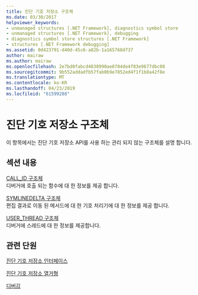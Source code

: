 ```yaml
---
title: 진단 기호 저장소 구조체
ms.date: 03/30/2017
helpviewer_keywords:
- unmanaged structures [.NET Framework], diagnostics symbol store
- unmanaged structures [.NET Framework], debugging
- diagnostics symbol store structures [.NET Framework]
- structures [.NET Framework debugging]
ms.assetid: 0d423791-d40d-45c6-a82b-1a165768d737
author: mairaw
ms.author: mairaw
ms.openlocfilehash: 2e7bd0fabcd4838990ae8704de4f83e9677dbc08
ms.sourcegitcommit: 9b552addadfb57fab0b9e7852ed4f1f1b8a42f8e
ms.translationtype: MT
ms.contentlocale: ko-KR
ms.lasthandoff: 04/23/2019
ms.locfileid: "61599288"
---
```

# <a name="diagnostics-symbol-store-structures"></a>진단 기호 저장소 구조체
이 항목에서는 진단 기호 저장소 API를 사용 하는 관리 되지 않는 구조체를 설명 합니다.  
  
## <a name="in-this-section"></a>섹션 내용  
 [CALL_ID 구조체](../../../../docs/framework/unmanaged-api/diagnostics/call-id-structure.md)  
 디버거에 호출 되는 함수에 대 한 정보를 제공 합니다.  
  
 [SYMLINEDELTA 구조체](../../../../docs/framework/unmanaged-api/diagnostics/symlinedelta-structure.md)  
 편집 결과로 이동 된 메서드에 대 한 기호 처리기에 대 한 정보를 제공 합니다.  
  
 [USER_THREAD 구조체](../../../../docs/framework/unmanaged-api/diagnostics/user-thread-structure.md)  
 디버거에 스레드에 대 한 정보를 제공합니다.  
  
## <a name="related-sections"></a>관련 단원  
 [진단 기호 저장소 인터페이스](../../../../docs/framework/unmanaged-api/diagnostics/diagnostics-symbol-store-interfaces.md)  
  
 [진단 기호 저장소 열거형](../../../../docs/framework/unmanaged-api/diagnostics/diagnostics-symbol-store-enumerations.md)  
  
 [디버깅](../../../../docs/framework/unmanaged-api/debugging/index.md)
